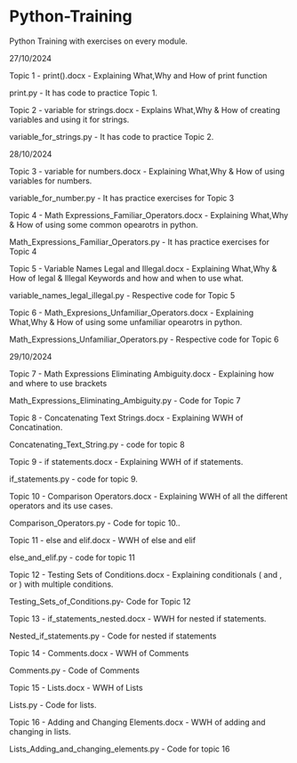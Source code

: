 # Python-Training
Python Training with exercises on every module.

27/10/2024

Topic 1 - print().docx - Explaining What,Why and How of print function 

print.py - It has code to practice Topic 1. 

Topic 2 - variable for strings.docx - Explains What,Why & How of creating variables and using it for strings. 

variable_for_strings.py - It has code to practice Topic 2.

28/10/2024

Topic 3 - variable for numbers.docx - Explaining What,Why & How of using variables for numbers.

variable_for_number.py - It has practice exercises for Topic 3

Topic 4 - Math Expressions_Familiar_Operators.docx - Explaining What,Why & How of using some common opearotrs in python.

Math_Expressions_Familiar_Operators.py -  It has practice exercises for Topic 4

Topic 5 - Variable Names Legal and Illegal.docx - Explaining What,Why & How of legal & Illegal Keywords and how and when to use what.

variable_names_legal_illegal.py - Respective code for Topic 5

Topic 6 - Math_Expresions_Unfamiliar_Operators.docx - Explaining What,Why & How of using some unfamiliar opearotrs in python.

Math_Expressions_Unfamiliar_Operators.py - Respective code for Topic 6

29/10/2024

Topic 7 - Math Expressions Eliminating Ambiguity.docx - Explaining how and where to use brackets

Math_Expressions_Eliminating_Ambiguity.py - Code for Topic 7

Topic 8 - Concatenating Text Strings.docx - Explaining WWH of Concatination.

Concatenating_Text_String.py - code for topic 8

Topic 9 - if statements.docx - Explaining WWH of if statements.

if_statements.py - code for topic 9.

Topic 10 - Comparison Operators.docx - Explaining WWH of all the different operators and its use cases.

Comparison_Operators.py - Code for topic 10..

Topic 11 - else and elif.docx - WWH of else and elif

else_and_elif.py - code for topic 11

Topic 12 - Testing Sets of Conditions.docx - Explaining conditionals ( and , or ) with multiple conditions.

Testing_Sets_of_Conditions.py- Code for Topic 12

Topic 13 - if_statements_nested.docx - WWH for nested if statements.

Nested_if_statements.py - Code for nested if statements

Topic 14 - Comments.docx - WWH of Comments

Comments.py - Code of Comments

Topic 15 - Lists.docx - WWH of Lists

Lists.py - Code for lists.

Topic 16 - Adding and Changing Elements.docx - WWH of adding and changing in lists.

Lists_Adding_and_changing_elements.py - Code for topic 16

